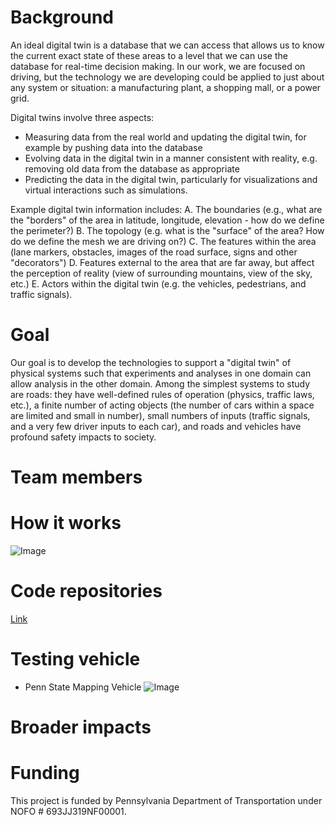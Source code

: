 # Background
An ideal digital twin is a database that we can access that allows us to know the current exact state of these areas to a level that we can use the database for real-time decision making. In our work, we are focused on driving, but the technology we are developing could be applied to just about any system or situation: a manufacturing plant, a shopping mall, or a power grid.

Digital twins involve three aspects:

- Measuring data from the real world and updating the digital twin, for example by pushing data into the database
- Evolving data in the digital twin in a manner consistent with reality, e.g. removing old data from the database as appropriate
- Predicting the data in the digital twin, particularly for visualizations and virtual interactions such as simulations.

Example digital twin information includes: A. The boundaries (e.g., what are the "borders" of the area in latitude, longitude, elevation - how do we define the perimeter?) B. The topology (e.g. what is the "surface" of the area? How do we define the mesh we are driving on?) C. The features within the area (lane markers, obstacles, images of the road surface, signs and other "decorators") D. Features external to the area that are far away, but affect the perception of reality (view of surrounding mountains, view of the sky, etc.) E. Actors within the digital twin (e.g. the vehicles, pedestrians, and traffic signals).

# Goal

Our goal is to develop the technologies to support a "digital twin" of physical systems such that experiments and analyses in one domain can allow analysis in the other domain. Among the simplest systems to study are roads: they have well-defined rules of operation (physics, traffic laws, etc.), a finite number of acting objects (the number of cars within a space are limited and small in number), small numbers of inputs (traffic signals, and a very few driver inputs to each car), and roads and vehicles have profound safety impacts to society.

# Team members

# How it works
![Image](https://github.com/psudigitaltwin/psudigitaltwin.github.io/blob/main/WorkFlow.png)
# Code repositories
[Link](https://github.com/ivsg-psu/Databases_Projects_DigitalTwin/wiki)

# Testing vehicle
- Penn State Mapping Vehicle
![Image](https://github.com/psudigitaltwin/psudigitaltwin.github.io/blob/main/MappingVan.png)

# Broader impacts

# Funding
This project is funded by Pennsylvania Department of Transportation under NOFO # 693JJ319NF00001.
